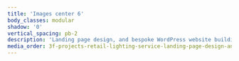 ```yaml
---
title: 'Images center 6'
body_classes: modular
shadow: '0'
vertical_spacing: pb-2
description: 'Landing page design, and bespoke WordPress website building for 3F Project''s retail lighting service home page on desktop'
media_order: 3f-projects-retail-lighting-service-landing-page-design-and-bespoke-wordpress-website-building-desktop-5.jpg
---
```


